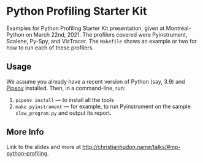# Python Profiling Starter Kit

Examples for Python Profiling Starter Kit presentation, given at Montréal-Python on March 22nd, 2021.
The profilers covered were Pyinstrument, Scalene, Py-Spy, and VizTracer.
The `Makefile` shows an example or two for how to run each of these profilers.

## Usage

We assume you already have a recent version of Python (say, 3.9) and 
[Pipenv](https://pipenv.pypa.io/en/latest/install/#installing-pipenv) installed. 
Then, in a command-line, run:
1. `pipenv install` — to install all the tools
2. `make pyinstrument` — for example, to run Pyinstrument on the sample `slow_program.py` and output its report.

## More Info

Link to the slides and more at http://christianhudon.name/talks/#mp-python-profiling.

